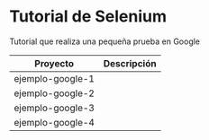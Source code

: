 # Tutorial de Selenium

Tutorial que realiza una pequeña prueba en Google

| Proyecto         | Descripción | 
|------------------|-------------|
| ejemplo-google-1 |
| ejemplo-google-2 |
| ejemplo-google-3 |
| ejemplo-google-4 |